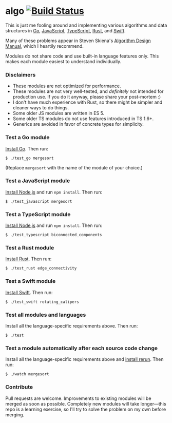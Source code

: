 # algo [![Build Status](https://travis-ci.org/peferron/algo.svg?branch=master)](https://travis-ci.org/peferron/algo)

This is just me fooling around and implementing various algorithms and data structures in [Go](http://golang.org), [JavaScript](https://developer.mozilla.org/en-US/docs/Web/JavaScript), [TypeScript](http://www.typescriptlang.org), [Rust](http://www.rust-lang.org), and [Swift](https://swift.org).

Many of these problems appear in Steven Skiena's [Algorithm Design Manual](http://www.amazon.com/Algorithm-Design-Manual-Steven-Skiena/dp/1849967202), which I heartily recommend.

Modules do not share code and use built-in language features only. This makes each module easiest to understand individually.

### Disclaimers

- These modules are not optimized for performance.
- These modules are not very well-tested, and *definitely* not intended for production use. If you do it anyway, please share your post-mortem :)
- I don't have much experience with Rust, so there might be simpler and cleaner ways to do things.
- Some older JS modules are written in ES 5.
- Some older TS modules do not use features introduced in TS 1.6+.
- Generics are avoided in favor of concrete types for simplicity.

### Test a Go module

[Install Go](http://golang.org/doc/install). Then run:

```shell
$ ./test_go mergesort
```

(Replace `mergesort` with the name of the module of your choice.)

### Test a JavaScript module

[Install Node.js](http://nodejs.org) and run `npm install`. Then run:

```shell
$ ./test_javascript mergesort
```

### Test a TypeScript module

[Install Node.js](http://nodejs.org) and run `npm install`. Then run:

```shell
$ ./test_typescript biconnected_components
```

### Test a Rust module

[Install Rust](http://www.rust-lang.org). Then run:

```shell
$ ./test_rust edge_connectivity
```

### Test a Swift module

[Install Swift](https://swift.org/getting-started/#installing-swift). Then run:

```shell
$ ./test_swift rotating_calipers
```

### Test all modules and languages

Install all the language-specific requirements above. Then run:

```shell
$ ./test
```

### Test a module automatically after each source code change

Install all the language-specific requirements above and [install rerun](https://github.com/alexch/rerun). Then run:

```shell
$ ./watch mergesort
```

### Contribute

Pull requests are welcome. Improvements to existing modules will be merged as soon as possible. Completely new modules will take longer—this repo is a learning exercise, so I'll try to solve the problem on my own before merging.
